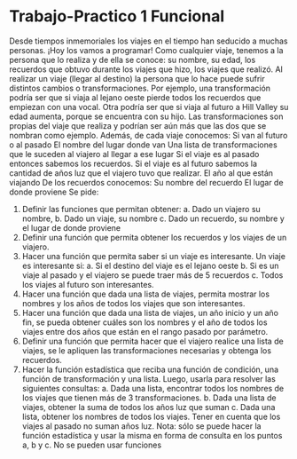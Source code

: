 # Trabajo-Practico 1 Funcional 

Desde tiempos inmemoriales los viajes en el tiempo han seducido a muchas personas.
¡Hoy los vamos a programar!
Como cualquier viaje, tenemos a la persona que lo realiza y de ella se conoce:
su nombre,
su edad,
los recuerdos que obtuvo durante los viajes que hizo,
los viajes que realizó.
Al realizar un viaje (llegar al destino) la persona que lo hace puede sufrir distintos cambios o transformaciones. Por ejemplo, una transformación podría ser que si viaja al lejano oeste pierde todos los recuerdos que empiezan con una vocal. Otra podría ser que si viaja al futuro a Hill Valley su edad aumenta, porque se encuentra con su hijo. Las transformaciones son propias del viaje que realiza y podrían ser aún más que las dos que se nombran como ejemplo.
Además, de cada viaje conocemos:
Si van al futuro o al pasado
El nombre del lugar donde van
Una lista de transformaciones que le suceden al viajero al llegar a ese lugar
Si el viaje es al pasado entonces sabemos los recuerdos. Si el viaje es al futuro sabemos la cantidad de años luz que el viajero tuvo que realizar.
El año al que están viajando
De los recuerdos conocemos:
Su nombre del recuerdo
El lugar de donde proviene
Se pide:
1. Definir las funciones que permitan obtener:
a. Dado un viajero su nombre,
b. Dado un viaje, su nombre
c. Dado un recuerdo, su nombre y el lugar de donde proviene
2. Definir una función que permita obtener los recuerdos y los viajes de un viajero.
3. Hacer una función que permita saber si un viaje es interesante. Un viaje es interesante si:
a. Si el destino del viaje es el lejano oeste
b. Si es un viaje al pasado y el viajero se puede traer más de 5 recuerdos
c. Todos los viajes al futuro son interesantes.
4. Hacer una función que dada una lista de viajes, permita mostrar los nombres y los años de todos los viajes que son interesantes.
5. Hacer una función que dada una lista de viajes, un año inicio y un año fin, se pueda obtener cuáles son los nombres y el año de todos los viajes entre dos años que están en el rango pasado por parámetro.
6. Definir una función que permita hacer que el viajero realice una lista de viajes, se le apliquen las transformaciones necesarias y obtenga los recuerdos.
7. Hacer la función estadística que reciba una función de condición, una función de transformación y una lista. Luego, usarla para resolver las siguientes consultas:
a. Dada una lista, encontrar todos los nombres de los viajes que tienen más de 3 transformaciones.
b. Dada una lista de viajes, obtener la suma de todos los años luz que suman
c. Dada una lista, obtener los nombres de todos los viajes. Tener en cuenta que los viajes al pasado no suman años luz.
Nota: sólo se puede hacer la función estadística y usar la misma en forma de consulta en los puntos a, b y c. No se pueden usar funciones
